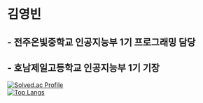 # 김영빈
## - 전주온빛중학교 인공지능부 1기 프로그래밍 담당  
## - 호남제일고등학교 인공지능부 1기 기장

<!--
**Nekonic/Nekonic** is a ✨ _special_ ✨ repository because its `README.md` (this file) appears on your GitHub profile.

Here are some ideas to get you started:

- 🔭 I’m currently working on ...
- 🌱 I’m currently learning ...
- 👯 I’m looking to collaborate on ...
- 🤔 I’m looking for help with ...
- 💬 Ask me about ...
- 📫 How to reach me: ...
- 😄 Pronouns: ...
- ⚡ Fun fact: ...
-->
  
[![Solved.ac Profile](http://mazassumnida.wtf/api/generate_badge?boj=funiculi_funicula)](https://solved.ac/funiculi_funicula)  
[![Top Langs](https://github-readme-stats.vercel.app/api/top-langs/?username=Nekonic&hide=scss,html,ruby&layout=compact&theme=github_dark)](https://github.com/anuraghazra/github-readme-stats)
